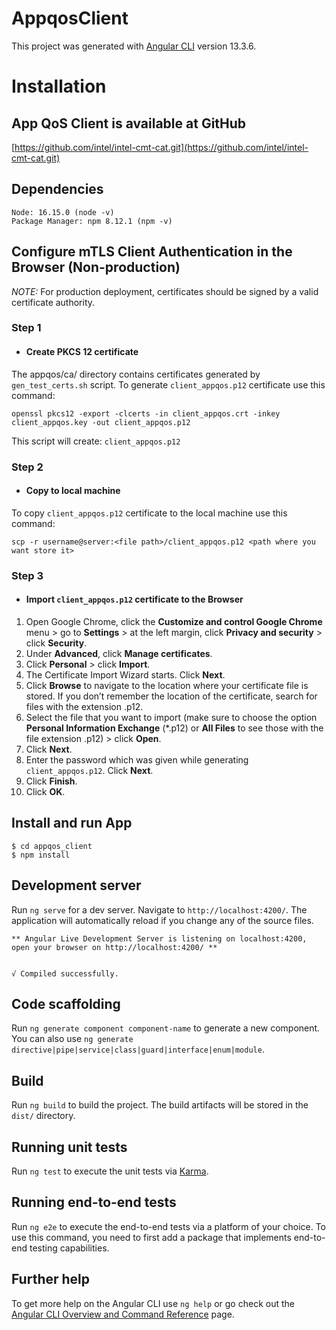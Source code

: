 # AppqosClient

This project was generated with [Angular CLI](https://github.com/angular/angular-cli) version 13.3.6.

# Installation

## App QoS Client is available at GitHub
[https://github.com/intel/intel-cmt-cat.git](https://github.com/intel/intel-cmt-cat.git)

## Dependencies
```
Node: 16.15.0 (node -v)
Package Manager: npm 8.12.1 (npm -v)
```

## Configure mTLS Client Authentication in the Browser (Non-production)
_NOTE:_ For production deployment, certificates should be signed by a valid certificate authority.
### Step 1 
- #### Create PKCS 12 certificate

The appqos/ca/ directory contains certificates generated by `gen_test_certs.sh` script. To generate `client_appqos.p12` certificate use this command:
```
openssl pkcs12 -export -clcerts -in client_appqos.crt -inkey client_appqos.key -out client_appqos.p12
```
This script will create: `client_appqos.p12`
### Step 2 
- #### Copy to local machine
To copy `client_appqos.p12` certificate to the local machine use this command:
```
scp -r username@server:<file path>/client_appqos.p12 <path where you want store it>
```
### Step 3 
- #### Import `client_appqos.p12` certificate to the Browser
1. Open Google Chrome, click the **Customize and control Google Chrome** menu > go to **Settings** > at the left margin, click **Privacy and security** > click **Security**.
2. Under **Advanced**, click **Manage certificates**.
3. Click **Personal** > click **Import**.
4. The Certificate Import Wizard starts. Click **Next**.
5. Click **Browse** to navigate to the location where your certificate file is stored. If you don’t remember the location of the certificate, search for files with the extension .p12.
6.  Select the file that you want to import (make sure to choose the option **Personal Information Exchange** (*.p12) or **All Files** to see those with the file extension .p12) > click **Open**.
7. Click **Next**.
8. Enter the password which was given while generating `client_appqos.p12`. Click **Next**.
9. Click **Finish**.
10. Click **OK**.

## Install and run App

```
$ cd appqos_client
$ npm install
```

## Development server

Run `ng serve` for a dev server. Navigate to `http://localhost:4200/`. The application will automatically reload if you change any of the source files.

```
** Angular Live Development Server is listening on localhost:4200, open your browser on http://localhost:4200/ **


√ Compiled successfully.
```

## Code scaffolding

Run `ng generate component component-name` to generate a new component. You can also use `ng generate directive|pipe|service|class|guard|interface|enum|module`.

## Build

Run `ng build` to build the project. The build artifacts will be stored in the `dist/` directory.

## Running unit tests

Run `ng test` to execute the unit tests via [Karma](https://karma-runner.github.io).

## Running end-to-end tests

Run `ng e2e` to execute the end-to-end tests via a platform of your choice. To use this command, you need to first add a package that implements end-to-end testing capabilities.

## Further help

To get more help on the Angular CLI use `ng help` or go check out the [Angular CLI Overview and Command Reference](https://angular.io/cli) page.
